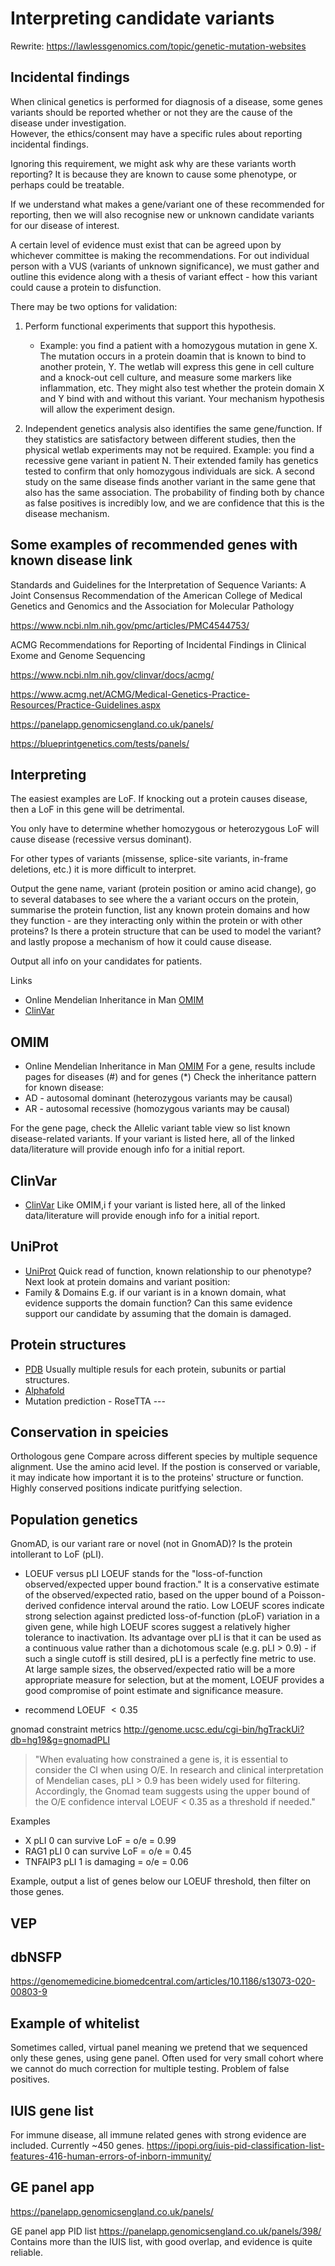 # Interpreting candidate variants
Rewrite:
https://lawlessgenomics.com/topic/genetic-mutation-websites

## Incidental findings
When clinical genetics is performed for diagnosis of a disease, 
some genes variants should be reported whether or not they are the cause of the disease under investigation.  
However, the ethics/consent may have a specific rules about reporting incidental findings. 

Ignoring this requirement, we might ask why are these variants worth reporting? 
It is because they are known to cause some phenotype, or perhaps could be treatable. 

If we understand what makes a gene/variant one of these recommended for reporting, then we will also recognise new or unknown candidate variants for our disease of interest. 

A certain level of evidence must exist that can be agreed upon by whichever committee is making the recommendations. 
For out individual person with a VUS (variants of unknown significance), we must gather and outline this evidence along with a thesis of variant effect - how this variant could cause a protein to disfunction. 

There may be two options for validation: 

1. Perform functional experiments that support this hypothesis. 
	- Example: you find a patient with a homozygous  mutation in gene X. The mutation occurs in a protein doamin that is known to bind to another protein, Y. The wetlab will express this gene in cell culture and a knock-out cell culture, and measure some markers like inflammation, etc. They might also test whether the protein domain X and Y bind with and without this variant. Your mechanism hypothesis will allow the experiment design. 

2. Independent genetics analysis also identifies the same gene/function. If they statistics are satisfactory between different studies, then the physical wetlab experiments may not be required. 
	Example: you find a recessive gene variant in patient N. Their extended family has genetics tested to confirm that only homozygous individuals are sick. A second study on the same disease finds another variant in the same gene that also has the same association. The probability of finding both by chance as false positives is incredibly low, and we are confidence that this is the disease mechanism.


## Some examples of recommended genes with known disease link


Standards and Guidelines for the Interpretation of Sequence Variants: A Joint Consensus Recommendation of the American College of Medical Genetics and Genomics and the Association for Molecular Pathology 

https://www.ncbi.nlm.nih.gov/pmc/articles/PMC4544753/


ACMG Recommendations for Reporting of Incidental Findings in Clinical Exome and Genome Sequencing

https://www.ncbi.nlm.nih.gov/clinvar/docs/acmg/


https://www.acmg.net/ACMG/Medical-Genetics-Practice-Resources/Practice-Guidelines.aspx

https://panelapp.genomicsengland.co.uk/panels/

https://blueprintgenetics.com/tests/panels/


## Interpreting

The easiest examples are LoF.
If knocking out a protein causes disease, then a LoF in this gene will be detrimental. 

You only have to determine whether homozygous or heterozygous LoF will cause disease (recessive versus dominant). 

For other types of variants (missense, splice-site variants, in-frame deletions, etc.) it is more difficult to interpret. 

Output the gene name, variant (protein position or amino acid change), 
go to several databases to see where the a variant occurs on the protein, 
summarise the protein function, 
list any known protein domains and how they function - are they interacting only within the protein or with other proteins?
Is there a protein structure that can be used to model the variant? 
and lastly propose a mechanism of how it could cause disease.


Output all info on your candidates for patients.



Links
* Online Mendelian Inheritance in Man [OMIM](https://omim.org/)
* [ClinVar](https://www.ncbi.nlm.nih.gov/clinvar/)

## OMIM
* Online Mendelian Inheritance in Man [OMIM](https://omim.org/)
For a gene, results include pages for diseases (#) and for genes (*)
Check the inheritance pattern for known disease:
* AD - autosomal dominant (heterozygous variants may be causal)
* AR - autosomal recessive (homozygous variants may be causal)

For the gene page, check the Allelic variant table view so list known disease-related variants.
If your variant is listed here, all of the linked data/literature will provide enough info for a initial report.

## ClinVar
* [ClinVar](https://www.ncbi.nlm.nih.gov/clinvar/)
Like OMIM,i f your variant is listed here, all of the linked data/literature will provide enough info for a initial report.

## UniProt
* [UniProt](https://www.uniprot.org)
Quick read of function, known relationship to our phenotype?
Next look at protein domains and variant position:
* Family & Domains
	E.g. if our variant is in a known domain, what evidence supports the domain function?
	Can this same evidence support our candidate by assuming that the domain is damaged. 

## Protein structures
* [PDB](https://www.rcsb.org)
	Usually multiple resuls for each protein, subunits or partial structures. 
* [Alphafold](https://alphafold.com)
* Mutation prediction - RoseTTA --- 

## Conservation in speicies
Orthologous gene 
Compare across different species by multiple sequence alignment.
Use the amino acid level.
If the postion is conserved or variable, it may indicate how important it is to the proteins' structure or function. 
Highly conserved positions indicate puritfying selection.

## Population genetics
GnomAD, is our variant rare or novel (not in GnomAD)?
Is the protein intollerant to LoF (pLI).

* LOEUF versus pLI
LOEUF stands for the "loss-of-function observed/expected upper bound fraction." It is a conservative estimate of the observed/expected ratio, based on the upper bound of a Poisson-derived confidence interval around the ratio. Low LOEUF scores indicate strong selection against predicted loss-of-function (pLoF) variation in a given gene, while high LOEUF scores suggest a relatively higher tolerance to inactivation. Its advantage over pLI is that it can be used as a continuous value rather than a dichotomous scale (e.g. pLI > 0.9) - if such a single cutoff is still desired, pLI is a perfectly fine metric to use. At large sample sizes, the observed/expected ratio will be a more appropriate measure for selection, but at the moment, LOEUF provides a good compromise of point estimate and significance measure.

* recommend LOEUF $< 0.35$

gnomad constraint metrics
http://genome.ucsc.edu/cgi-bin/hgTrackUi?db=hg19&g=gnomadPLI

> "When evaluating how constrained a gene is, it is essential to consider the CI when using O/E. In research and clinical interpretation of Mendelian cases, pLI > 0.9 has been widely used for filtering. Accordingly, the Gnomad team suggests using the upper bound of the O/E confidence interval LOEUF < 0.35 as a threshold if needed."

Examples
* X	pLI 0 can survive LoF	= o/e = 0.99
* RAG1	pLI 0 can survive LoF	= o/e = 0.45
* TNFAIP3	pLI 1 is damaging 	= o/e = 0.06

Example, output a list of genes below our LOEUF threshold, then filter on those genes.

## VEP 

## dbNSFP
https://genomemedicine.biomedcentral.com/articles/10.1186/s13073-020-00803-9

## Example of whitelist
Sometimes called, virtual panel 
meaning we pretend that we sequenced only these genes, using gene panel.
Often used for very small cohort where we cannot do much correction for multiple testing.
Problem of false positives. 


## IUIS gene list

For immune disease, all immune related genes with strong evidence are included.
Currently ~450 genes.
https://ipopi.org/iuis-pid-classification-list-features-416-human-errors-of-inborn-immunity/

## GE panel app
https://panelapp.genomicsengland.co.uk/panels/

GE panel app PID list
https://panelapp.genomicsengland.co.uk/panels/398/
Contains more than the IUIS list, with good overlap, and evidence is quite reliable. 

